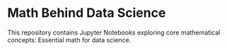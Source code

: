 # Math Behind Data Science

This repository contains Jupyter Notebooks exploring core mathematical concepts: Essential math for data science.
